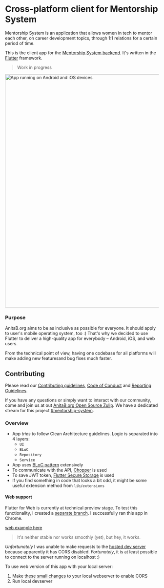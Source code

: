 # Cross-platform client for Mentorship System

Mentorship System is an application that allows women in tech to mentor each other, on career development topics, through 1:1 relations for a certain period of time.

This is the client app for the [Mentorship System backend](https://github.com/anitab-org/mentorship-backend). It's written in the [Flutter](https://flutter.dev) framework.

> Work in progress

<img width="764" alt="App running on Android and iOS devices" src="https://i.imgur.com/Xbg7Ty3.png">

### Purpose

AnitaB.org aims to be as inclusive as possible for everyone. It should apply
to user's mobile operating system, too :) That's why we decided to use Flutter
to deliver a high-quality app for everybody – Android, iOS, and web users.

From the technical point of view, having one codebase for all platforms will make
adding new featuresand bug fixes much faster.

## Contributing 

Please read our [Contributing guidelines](https://github.com/anitab-org/mentorship-android/blob/develop/.github/CONTRIBUTING.md), [Code of Conduct](http://systers.io/code-of-conduct) and [Reporting Guidelines](http://systers.io/reporting-guidelines).

If you have any questions or simply want to interact with our community, come and join us at out [AnitaB.org Open Source Zulip](https://anitab-org.zulipchat.com/#).
We have a dedicated stream for this project [#mentorship-system](https://anitab-org.zulipchat.com/#narrow/stream/222534-mentorship-system).

### Overview

- App _tries_ to follow Clean Architecture guidelines. Logic is separated into 4 layers:
  - `UI`
  - `BLoC`
  - `Repository`
  - `Service`
- App uses [BLoC pattern](https://bloclibrary.dev/#/coreconcepts) extensively
- To communicate with the API, [Chopper](https://pub.dev/packages/chopper) is used
- To save JWT token, [Flutter Secure Storage](https://pub.dev/packages/flutter_secure_storage) is used
- If you find something in code that looks a bit odd, it might be some useful extension method from `lib/extensions`

#### Web support

Flutter for Web is currently at technical preview stage. To test this functionality, I created
a [separate branch](https://github.com/bartekpacia/mentorship-client/tree/web_preview).
I successfully ran this app in Chrome.

[web example here](https://i.imgur.com/zPaWStL.mp4)

> It's neither stable nor works smoothly (yet), but hey, it works.

_Unfortunately_ I was unable to make requests to the [hosted dev server](http://systers-mentorship-dev.eu-central-1.elasticbeanstalk.com/)
because apparently it has CORS disabled.
_Fortunately_, it is at least possible to connect to the server running on localhost :)

To use web version of this app with your local server:

1. Make [these small changes](https://github.com/bartekpacia/mentorship-backend/commit/5c4336fa615b0a480af196954b715410e1a41ac3) to your local webserver
   to enable CORS
2. Run local devserver